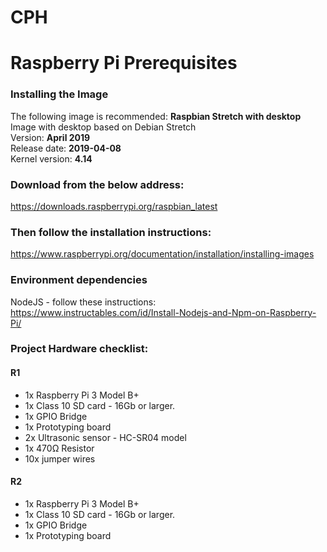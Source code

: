 # CPH

# Raspberry Pi Prerequisites

### Installing the Image

The following image is recommended:
**Raspbian Stretch with desktop**  
Image with desktop based on Debian Stretch  
Version: **April 2019**  
Release date: **2019-04-08**  
Kernel version: **4.14**  

### Download from the below address:
https://downloads.raspberrypi.org/raspbian_latest

### Then follow the installation instructions:
https://www.raspberrypi.org/documentation/installation/installing-images


### Environment dependencies

NodeJS - follow these instructions: https://www.instructables.com/id/Install-Nodejs-and-Npm-on-Raspberry-Pi/


### Project Hardware checklist:

#### R1
* 1x Raspberry Pi 3 Model B+
* 1x Class 10 SD card - 16Gb or larger.
* 1x GPIO Bridge
* 1x Prototyping board
* 2x Ultrasonic sensor - HC-SR04 model
* 1x 470Ω Resistor
* 10x jumper wires

#### R2
* 1x Raspberry Pi 3 Model B+
* 1x Class 10 SD card - 16Gb or larger.
* 1x GPIO Bridge
* 1x Prototyping board